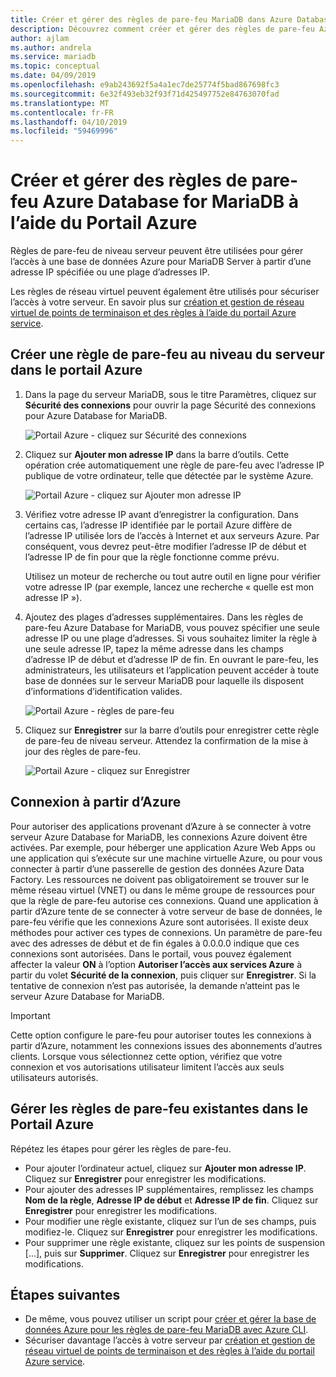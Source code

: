 ```yaml
---
title: Créer et gérer des règles de pare-feu MariaDB dans Azure Database for MariaDB
description: Découvrez comment créer et gérer des règles de pare-feu Azure Database for MariaDB à l’aide du Portail Azure.
author: ajlam
ms.author: andrela
ms.service: mariadb
ms.topic: conceptual
ms.date: 04/09/2019
ms.openlocfilehash: e9ab243692f5a4a1ec7de25774f5bad867698fc3
ms.sourcegitcommit: 6e32f493eb32f93f71d425497752e84763070fad
ms.translationtype: MT
ms.contentlocale: fr-FR
ms.lasthandoff: 04/10/2019
ms.locfileid: "59469996"
---
```

# <a name="create-and-manage-azure-database-for-mariadb-firewall-rules-by-using-the-azure-portal"></a>Créer et gérer des règles de pare-feu Azure Database for MariaDB à l’aide du Portail Azure
Règles de pare-feu de niveau serveur peuvent être utilisées pour gérer l’accès à une base de données Azure pour MariaDB Server à partir d’une adresse IP spécifiée ou une plage d’adresses IP.

Les règles de réseau virtuel peuvent également être utilisés pour sécuriser l’accès à votre serveur. En savoir plus sur [création et gestion de réseau virtuel de points de terminaison et des règles à l’aide du portail Azure service](howto-manage-vnet-portal.md).

## <a name="create-a-server-level-firewall-rule-in-the-azure-portal"></a>Créer une règle de pare-feu au niveau du serveur dans le portail Azure

1. Dans la page du serveur MariaDB, sous le titre Paramètres, cliquez sur **Sécurité des connexions** pour ouvrir la page Sécurité des connexions pour Azure Database for MariaDB.

   ![Portail Azure - cliquez sur Sécurité des connexions](./media/howto-manage-firewall-portal/1-connection-security.png)

2. Cliquez sur **Ajouter mon adresse IP** dans la barre d’outils. Cette opération crée automatiquement une règle de pare-feu avec l’adresse IP publique de votre ordinateur, telle que détectée par le système Azure.

   ![Portail Azure - cliquez sur Ajouter mon adresse IP](./media/howto-manage-firewall-portal/2-add-my-ip.png)

3. Vérifiez votre adresse IP avant d’enregistrer la configuration. Dans certains cas, l’adresse IP identifiée par le portail Azure diffère de l’adresse IP utilisée lors de l’accès à Internet et aux serveurs Azure. Par conséquent, vous devrez peut-être modifier l’adresse IP de début et l’adresse IP de fin pour que la règle fonctionne comme prévu.

   Utilisez un moteur de recherche ou tout autre outil en ligne pour vérifier votre adresse IP (par exemple, lancez une recherche « quelle est mon adresse IP »).

4. Ajoutez des plages d’adresses supplémentaires. Dans les règles de pare-feu Azure Database for MariaDB, vous pouvez spécifier une seule adresse IP ou une plage d’adresses. Si vous souhaitez limiter la règle à une seule adresse IP, tapez la même adresse dans les champs d’adresse IP de début et d’adresse IP de fin. En ouvrant le pare-feu, les administrateurs, les utilisateurs et l’application peuvent accéder à toute base de données sur le serveur MariaDB pour laquelle ils disposent d’informations d’identification valides.

   ![Portail Azure - règles de pare-feu](./media/howto-manage-firewall-portal/4-specify-addresses.png)

5. Cliquez sur **Enregistrer** sur la barre d’outils pour enregistrer cette règle de pare-feu de niveau serveur. Attendez la confirmation de la mise à jour des règles de pare-feu.

   ![Portail Azure - cliquez sur Enregistrer](./media/howto-manage-firewall-portal/5-save-firewall-rule.png)

## <a name="connecting-from-azure"></a>Connexion à partir d’Azure
Pour autoriser des applications provenant d’Azure à se connecter à votre serveur Azure Database for MariaDB, les connexions Azure doivent être activées. Par exemple, pour héberger une application Azure Web Apps ou une application qui s’exécute sur une machine virtuelle Azure, ou pour vous connecter à partir d’une passerelle de gestion des données Azure Data Factory. Les ressources ne doivent pas obligatoirement se trouver sur le même réseau virtuel (VNET) ou dans le même groupe de ressources pour que la règle de pare-feu autorise ces connexions. Quand une application à partir d’Azure tente de se connecter à votre serveur de base de données, le pare-feu vérifie que les connexions Azure sont autorisées. Il existe deux méthodes pour activer ces types de connexions. Un paramètre de pare-feu avec des adresses de début et de fin égales à 0.0.0.0 indique que ces connexions sont autorisées. Dans le portail, vous pouvez également affecter la valeur **ON** à l’option **Autoriser l’accès aux services Azure** à partir du volet **Sécurité de la connexion**, puis cliquer sur **Enregistrer**. Si la tentative de connexion n’est pas autorisée, la demande n’atteint pas le serveur Azure Database for MariaDB.

> [!IMPORTANT]
> Cette option configure le pare-feu pour autoriser toutes les connexions à partir d’Azure, notamment les connexions issues des abonnements d’autres clients. Lorsque vous sélectionnez cette option, vérifiez que votre connexion et vos autorisations utilisateur limitent l’accès aux seuls utilisateurs autorisés.
> 

## <a name="manage-existing-firewall-rules-in-the-azure-portal"></a>Gérer les règles de pare-feu existantes dans le Portail Azure
Répétez les étapes pour gérer les règles de pare-feu.
* Pour ajouter l’ordinateur actuel, cliquez sur **Ajouter mon adresse IP**. Cliquez sur **Enregistrer** pour enregistrer les modifications.
* Pour ajouter des adresses IP supplémentaires, remplissez les champs **Nom de la règle**, **Adresse IP de début** et **Adresse IP de fin**. Cliquez sur **Enregistrer** pour enregistrer les modifications.
* Pour modifier une règle existante, cliquez sur l’un de ses champs, puis modifiez-le. Cliquez sur **Enregistrer** pour enregistrer les modifications.
* Pour supprimer une règle existante, cliquez sur les points de suspension [...], puis sur **Supprimer**. Cliquez sur **Enregistrer** pour enregistrer les modifications.

## <a name="next-steps"></a>Étapes suivantes
 - De même, vous pouvez utiliser un script pour [créer et gérer la base de données Azure pour les règles de pare-feu MariaDB avec Azure CLI](howto-manage-firewall-cli.md).
 - Sécuriser davantage l’accès à votre serveur par [création et gestion de réseau virtuel de points de terminaison et des règles à l’aide du portail Azure service](howto-manage-vnet-portal.md).